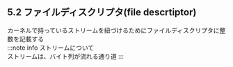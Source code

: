 ## 5.2 ファイルディスクリプタ(file descrtiptor)
カーネルで持っているストリームを紐づけるためにファイルディスクリプタに整数を記載する  
:::note info
ストリームについて  
ストリームは、バイト列が流れる通り道
:::